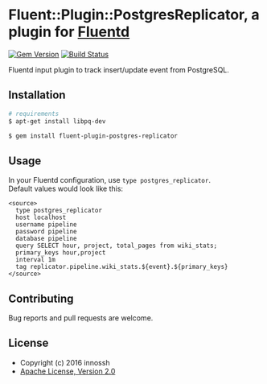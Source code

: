 # Fluent::Plugin::PostgresReplicator, a plugin for [Fluentd](http://www.fluentd.org)

[![Gem Version](https://badge.fury.io/rb/fluent-plugin-postgres-replicator.svg)](https://badge.fury.io/rb/fluent-plugin-postgres-replicator)
[![Build Status](https://travis-ci.org/innossh/fluent-plugin-postgres-replicator.svg?branch=master)](https://travis-ci.org/innossh/fluent-plugin-postgres-replicator)

Fluentd input plugin to track insert/update event from PostgreSQL.

## Installation

```sh
# requirements
$ apt-get install libpq-dev

$ gem install fluent-plugin-postgres-replicator
```

## Usage

In your Fluentd configuration, use `type postgres_replicator`.  
Default values would look like this:

```
<source>
  type postgres_replicator
  host localhost
  username pipeline
  password pipeline
  database pipeline
  query SELECT hour, project, total_pages from wiki_stats;
  primary_keys hour,project
  interval 1m
  tag replicator.pipeline.wiki_stats.${event}.${primary_keys}
</source>
```

## Contributing

Bug reports and pull requests are welcome.

## License

- Copyright (c) 2016 innossh
- [Apache License, Version 2.0](http://www.apache.org/licenses/LICENSE-2.0)
